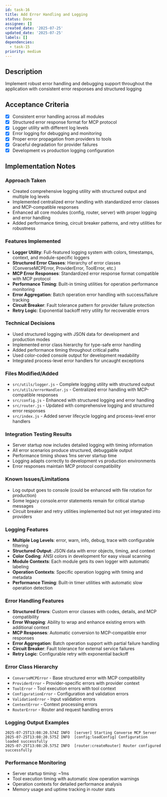 ```yaml
---
id: task-16
title: Add Error Handling and Logging
status: Done
assignee: []
created_date: '2025-07-25'
updated_date: '2025-07-25'
labels: []
dependencies:
  - task-15
priority: medium
---
```


## Description

Implement robust error handling and debugging support throughout the application with consistent error responses and structured logging

## Acceptance Criteria

- [x] Consistent error handling across all modules
- [x] Structured error response format for MCP protocol
- [x] Logger utility with different log levels
- [x] Error logging for debugging and monitoring
- [x] Proper error propagation from providers to tools
- [x] Graceful degradation for provider failures
- [x] Development vs production logging configuration

## Implementation Notes

### Approach Taken
- Created comprehensive logging utility with structured output and multiple log levels
- Implemented centralized error handling with standardized error classes and MCP-compatible responses
- Enhanced all core modules (config, router, server) with proper logging and error handling
- Added performance timing, circuit breaker patterns, and retry utilities for robustness

### Features Implemented
- **Logger Utility**: Full-featured logging system with colors, timestamps, context, and module-specific loggers
- **Structured Error Classes**: Hierarchy of error classes (ConverseMCPError, ProviderError, ToolError, etc.)
- **MCP Error Responses**: Standardized error response format compatible with MCP protocol
- **Performance Timing**: Built-in timing utilities for operation performance monitoring
- **Error Aggregation**: Batch operation error handling with success/failure tracking
- **Circuit Breaker**: Fault tolerance pattern for provider failure protection
- **Retry Logic**: Exponential backoff retry utility for recoverable errors

### Technical Decisions
- Used structured logging with JSON data for development and production modes
- Implemented error class hierarchy for type-safe error handling
- Added performance timing throughout critical paths
- Used color-coded console output for development readability
- Integrated process-level error handlers for uncaught exceptions

### Files Modified/Added
- `src/utils/logger.js` - Complete logging utility with structured output
- `src/utils/errorHandler.js` - Centralized error handling with MCP-compatible responses
- `src/config.js` - Enhanced with structured logging and error handling
- `src/router.js` - Updated with comprehensive logging and structured error responses
- `src/index.js` - Added server lifecycle logging and process-level error handlers

### Integration Testing Results
- Server startup now includes detailed logging with timing information
- All error scenarios produce structured, debuggable output
- Performance timing shows 1ms server startup time
- Logging adapts correctly to development vs production environments
- Error responses maintain MCP protocol compatibility

### Known Issues/Limitations
- Log output goes to console (could be enhanced with file rotation for production)
- Some legacy console.error statements remain for critical startup messages
- Circuit breaker and retry utilities implemented but not yet integrated into providers

### Logging Features
- **Multiple Log Levels**: error, warn, info, debug, trace with configurable filtering
- **Structured Output**: JSON data with error objects, timing, and context
- **Color Coding**: ANSI colors in development for easy visual scanning
- **Module Contexts**: Each module gets its own logger with automatic labeling
- **Operation Contexts**: Specific operation logging with timing and metadata
- **Performance Timing**: Built-in timer utilities with automatic slow operation detection

### Error Handling Features
- **Structured Errors**: Custom error classes with codes, details, and MCP compatibility
- **Error Wrapping**: Ability to wrap and enhance existing errors with additional context
- **MCP Responses**: Automatic conversion to MCP-compatible error responses
- **Error Aggregation**: Batch operation support with partial failure handling
- **Circuit Breaker**: Fault tolerance for external service failures
- **Retry Logic**: Configurable retry with exponential backoff

### Error Class Hierarchy
- `ConverseMCPError` - Base structured error with MCP compatibility
- `ProviderError` - Provider-specific errors with provider context
- `ToolError` - Tool execution errors with tool context
- `ConfigurationError` - Configuration and validation errors
- `ValidationError` - Input validation errors
- `ContextError` - Context processing errors
- `RouterError` - Router and request handling errors

### Logging Output Examples
```
2025-07-25T13:08:20.574Z INFO  [server] Starting Converse MCP Server
2025-07-25T13:08:20.575Z INFO  [config:loadConfig] Configuration loaded successfully
2025-07-25T13:08:20.575Z INFO  [router:createRouter] Router configured successfully
```

### Performance Monitoring
- Server startup timing: ~1ms
- Tool execution timing with automatic slow operation warnings
- Operation contexts for detailed performance analysis
- Memory usage and uptime tracking in router stats
